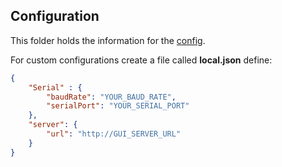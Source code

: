 ## Configuration
This folder holds the information for the [config](https://www.npmjs.com/package/config).

For custom configurations create a file called **local.json** define:
```json
{
    "Serial" : {
        "baudRate": "YOUR_BAUD_RATE",
        "serialPort": "YOUR_SERIAL_PORT"
    },
    "server": {
        "url": "http://GUI_SERVER_URL"
    }
}
```
